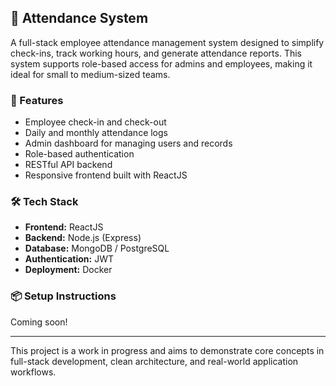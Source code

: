 ## 📌 Attendance System

A full-stack employee attendance management system designed to simplify check-ins, track working hours, and generate attendance reports. This system supports role-based access for admins and employees, making it ideal for small to medium-sized teams.

### 🚀 Features
- Employee check-in and check-out
- Daily and monthly attendance logs
- Admin dashboard for managing users and records
- Role-based authentication
- RESTful API backend
- Responsive frontend built with ReactJS

### 🛠️ Tech Stack
- **Frontend:** ReactJS
- **Backend:** Node.js (Express)
- **Database:** MongoDB / PostgreSQL
- **Authentication:** JWT
- **Deployment:** Docker
  
### 📦 Setup Instructions
Coming soon!

---

This project is a work in progress and aims to demonstrate core concepts in full-stack development, clean architecture, and real-world application workflows.
